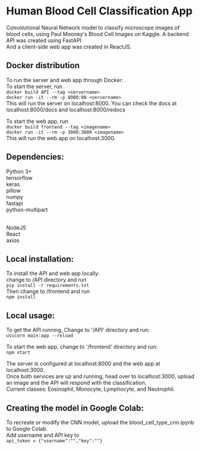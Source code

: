 # Human Blood Cell Classification App

Convolutional Neural Network model to classify microscope images of blood cells, using Paul Mooney's Blood Cell Images on Kaggle.
A backend API was created using FastAPI<br>
And a client-side web app was created in ReactJS.

Docker distribution
--
To run the server and web app through Docker: <br>
To start the server, run <br>
`docker build API --tag <servername>`<br>
`docker run -it --rm -p 8000:80 <servername>`<br>
This will run the server on localhost:8000. You can check the docs at localhost:8000/docs and localhost:8000/redocs

To start the web app, run<br>
`docker build frontend --tag <imagename>`<br>
`docker run -it --rm -p 3000:3000 <imagename>`<br>
This will run the web app on localhost:3000.<br>

Dependencies:
--
Python 3+
<br>
tensorflow
<br>keras
<br>pillow
<br>numpy
<br>fastapi
<br>python-multipart


<br>NodeJS
<br>React
<br>axios

Local installation:
--
To install the API and web app locally:<br>
change to /API directory and run <br>
`pip install -r requirements.txt` <br>
Then change to /frontend and run <br>
`npm install`

Local usage:
--
To get the API running, Change to '/API' directory and run:<br>
`uvicorn main:app --reload`

To start the web app, change to '/frontend' directory and run:<br>
`npm start`<br>

The server is configured at localhost:8000 and the web app at localhost:3000. <br>
Once both services are up and running, head over to localhost:3000, upload an image and the API will respond with the classification. <br>
Current classes:
Eosinophil, Monocyte, Lymphocyte, and Neutrophil.

Creating the model in Google Colab:
--
To recreate or modify the CNN model, upload the blood_cell_type_cnn.ipynb to Google Colab.<br>
Add username and API key to<br>
`api_token = {"username":"","key":""}`
